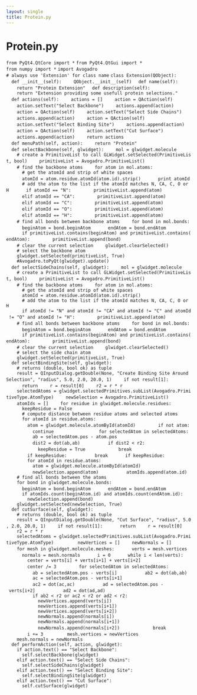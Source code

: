 ```yaml
---
layout: single
title: Protein.py
---
```


# Protein.py

`from PyQt4.QtCore import *`
`from PyQt4.QtGui import *`
`from numpy import *`
`import Avogadro`
`# always use 'Extension' for class name`
`class Extension(QObject):`
`  def __init__(self):`
`    QObject.__init__(self)`
`  def name(self):`
`    return "Protein Extension"`
`  def description(self):`
`    return "Extension providing some usefull protein selections."`
`  def actions(self):`
`    actions = []`
`    action = QAction(self)`
`    action.setText("Select Backbone")`
`    actions.append(action)`
`    action = QAction(self)`
`    action.setText("Select Side Chains")`
`    actions.append(action)`
`    action = QAction(self)`
`    action.setText("Select Binding Site")`
`    actions.append(action)`
`    action = QAction(self)`
`    action.setText("Cut Surface")`
`    actions.append(action)`
`    return actions`
`  def menuPath(self, action):`
`    return "Protein"`
`  def selectBackbone(self, glwidget):`
`    mol = glwidget.molecule`
`    # create a PrimitiveList to call GLWidget.setSelected(PrimitiveList, bool)`
`    primitiveList = Avogadro.PrimitiveList()`
`    # find the backbone atoms`
`    for atom in mol.atoms:`
`      # get the atomId and strip of white spaces`
`      atomId = atom.residue.atomId(atom.id).strip()`
`      print atomId`
`      # add the atom to the list if the atomId matches N, CA, C, O or H`
`      if atomId == "N":`
`        primitiveList.append(atom)`
`      elif atomId == "CA":`
`        primitiveList.append(atom)`
`      elif atomId == "C":`
`        primitiveList.append(atom)`
`      elif atomId == "O":`
`        primitiveList.append(atom)`
`      elif atomId == "H":`
`        primitiveList.append(atom)`
`    # find all bonds between backbone atoms`
`    for bond in mol.bonds:`
`      beginAtom = bond.beginAtom`
`      endAtom = bond.endAtom`
`      if primitiveList.contains(beginAtom) and primitiveList.contains(endAtom):`
`        primitiveList.append(bond)`
`    # clear the current selection`
`    glwidget.clearSelected()`
`    # select the backbone atom`
`    glwidget.setSelected(primitiveList, True)`
`    #Avogadro.toPyQt(glwidget).update()`
`  def selectSideChains(self, glwidget):`
`    mol = glwidget.molecule`
`    # create a PrimitiveList to call GLWidget.setSelected(PrimitiveList, bool)`
`    primitiveList = Avogadro.PrimitiveList()`
`    # find the backbone atoms`
`    for atom in mol.atoms:`
`      # get the atomId and strip of white spaces`
`      atomId = atom.residue.atomId(atom.id).strip()`
`      # add the atom to the list if the atomId matches N, CA, C, O or H`
`      if atomId != "N" and atomId != "CA" and atomId != "C" and atomId != "O" and atomId != "H":`
`        primitiveList.append(atom)`
`    # find all bonds between backbone atoms`
`    for bond in mol.bonds:`
`      beginAtom = bond.beginAtom`
`      endAtom = bond.endAtom`
`      if primitiveList.contains(beginAtom) and primitiveList.contains(endAtom):`
`        primitiveList.append(bond)`
`    # clear the current selection`
`    glwidget.clearSelected()`
`    # select the side chain atom`
`    glwidget.setSelected(primitiveList, True)`
`  def selectBindingSite(self, glwidget):`
`    # returns (double, bool ok) as tuple`
`    result = QInputDialog.getDouble(None, "Create Binding Site Around Selection", "radius", 5.0, 2.0, 20.0, 1)`
`    if not result[1]:`
`      return`
`    r = result[0]`
`    r2 = r * r`
`    selectedAtoms = glwidget.selectedPrimitives.subList(Avogadro.PrimitiveType.AtomType)`
`    newSelection = Avogadro.PrimitiveList()`
`    atomIds = []`
`    for residue in glwidget.molecule.residues:`
`      keepResidue = False`
`      # compute distance between residue atoms and selected atoms`
`      for atomId in residue.atoms:`
`        atom = glwidget.molecule.atomById(atomId)`
`        if not atom:`
`          continue`
`        `
`        for selectedAtom in selectedAtoms:`
`          ab = selectedAtom.pos - atom.pos`
`          dist2 = dot(ab,ab)`
`          if dist2 < r2:`
`            keepResidue = True`
`            break`
`        if keepResidue:`
`          break`
`      if keepResidue:`
`        for atomId in residue.atoms:`
`          atom = glwidget.molecule.atomById(atomId)`
`          newSelection.append(atom)`
`          atomIds.append(atom.id)`
`    # find all bonds between the atoms`
`    for bond in glwidget.molecule.bonds:`
`      beginAtom = bond.beginAtom`
`      endAtom = bond.endAtom`
`      if atomIds.count(beginAtom.id) and atomIds.count(endAtom.id):`
`        newSelection.append(bond)`
`    glwidget.setSelected(newSelection, True)`
`  def cutSurface(self, glwidget):`
`    # returns (double, bool ok) as tuple`
`    result = QInputDialog.getDouble(None, "Cut Surface", "radius", 5.0, 2.0, 20.0, 1)`
`    if not result[1]:`
`      return`
`    r = result[0]`
`    r2 = r * r`
`    selectedAtoms = glwidget.selectedPrimitives.subList(Avogadro.PrimitiveType.AtomType)`
`    `
`    newVertices = []`
`    newNormals = []`
`    for mesh in glwidget.molecule.meshes:`
`      verts = mesh.vertices`
`      normals = mesh.normals`
`      i = 0`
`      while i < len(verts):`
`        center = verts[i] + verts[i+1] + verts[i+2]`
`        center /= 3`
`        for selectedAtom in selectedAtoms:`
`          ab = selectedAtom.pos - verts[i]`
`          ab2 = dot(ab,ab)`
`          ac = selectedAtom.pos - verts[i+1]`
`          ac2 = dot(ac,ac)`
`          ad = selectedAtom.pos - verts[i+2]`
`          ad2 = dot(ad,ad)`
`          if ab2 < r2 or ac2 < r2 or ad2 < r2:`
`            newVertices.append(verts[i])`
`            newVertices.append(verts[i+1])`
`            newVertices.append(verts[i+2])`
`            newNormals.append(normals[i])`
`            newNormals.append(normals[i+1])`
`            newNormals.append(normals[i+2])`
`            break`
`        `
`        i += 3`
`    `
`    mesh.vertices = newVertices`
`    mesh.normals = newNormals`
`  def performAction(self, action, glwidget):`
`    if action.text() == "Select Backbone":`
`      self.selectBackbone(glwidget)`
`    elif action.text() == "Select Side Chains":`
`      self.selectSideChains(glwidget)`
`    elif action.text() == "Select Binding Site":`
`      self.selectBindingSite(glwidget)`
`    elif action.text() == "Cut Surface":`
`      self.cutSurface(glwidget)`

